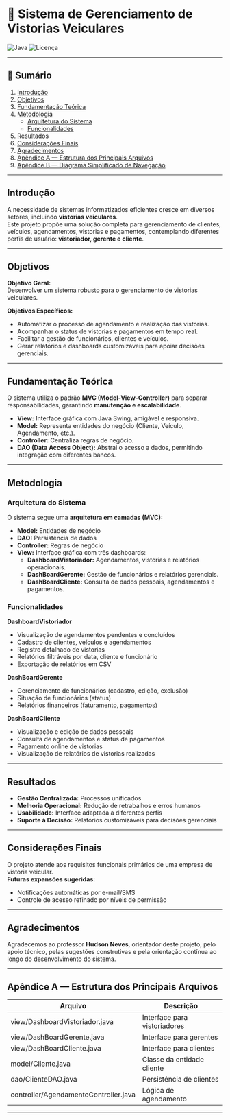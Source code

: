 # 🚗 Sistema de Gerenciamento de Vistorias Veiculares

![Java](https://img.shields.io/badge/Java-17-blue)
![Licença](https://img.shields.io/badge/Licença-MIT-green)

---

## 📑 Sumário

1. [Introdução](#introdução)  
2. [Objetivos](#objetivos)  
3. [Fundamentação Teórica](#fundamentação-teórica)  
4. [Metodologia](#metodologia)  
   - [Arquitetura do Sistema](#arquitetura-do-sistema)  
   - [Funcionalidades](#funcionalidades)  
5. [Resultados](#resultados)  
6. [Considerações Finais](#considerações-finais)  
7. [Agradecimentos](#agradecimentos)  
8. [Apêndice A — Estrutura dos Principais Arquivos](#apêndice-a-—-estrutura-dos-principais-arquivos)  
9. [Apêndice B — Diagrama Simplificado de Navegação](#apêndice-b-—-diagrama-simplificado-de-navegação)  

---

## Introdução

A necessidade de sistemas informatizados eficientes cresce em diversos setores, incluindo **vistorias veiculares**.  
Este projeto propõe uma solução completa para gerenciamento de clientes, veículos, agendamentos, vistorias e pagamentos, contemplando diferentes perfis de usuário: **vistoriador, gerente e cliente**.

---

## Objetivos

**Objetivo Geral:**  
Desenvolver um sistema robusto para o gerenciamento de vistorias veiculares.  

**Objetivos Específicos:**  
- Automatizar o processo de agendamento e realização das vistorias.  
- Acompanhar o status de vistorias e pagamentos em tempo real.  
- Facilitar a gestão de funcionários, clientes e veículos.  
- Gerar relatórios e dashboards customizáveis para apoiar decisões gerenciais.

---

## Fundamentação Teórica

O sistema utiliza o padrão **MVC (Model-View-Controller)** para separar responsabilidades, garantindo **manutenção e escalabilidade**.  
- **View:** Interface gráfica com Java Swing, amigável e responsiva.  
- **Model:** Representa entidades do negócio (Cliente, Veículo, Agendamento, etc.).  
- **Controller:** Centraliza regras de negócio.  
- **DAO (Data Access Object):** Abstrai o acesso a dados, permitindo integração com diferentes bancos.

---

## Metodologia

### Arquitetura do Sistema

O sistema segue uma **arquitetura em camadas (MVC):**  

- **Model:** Entidades de negócio  
- **DAO:** Persistência de dados  
- **Controller:** Regras de negócio  
- **View:** Interface gráfica com três dashboards:  
  - **DashboardVistoriador:** Agendamentos, vistorias e relatórios operacionais.  
  - **DashBoardGerente:** Gestão de funcionários e relatórios gerenciais.  
  - **DashBoardCliente:** Consulta de dados pessoais, agendamentos e pagamentos.

### Funcionalidades

**DashboardVistoriador**  
- Visualização de agendamentos pendentes e concluídos  
- Cadastro de clientes, veículos e agendamentos  
- Registro detalhado de vistorias  
- Relatórios filtráveis por data, cliente e funcionário  
- Exportação de relatórios em CSV  

**DashBoardGerente**  
- Gerenciamento de funcionários (cadastro, edição, exclusão)  
- Situação de funcionários (status)  
- Relatórios financeiros (faturamento, pagamentos)  

**DashBoardCliente**  
- Visualização e edição de dados pessoais  
- Consulta de agendamentos e status de pagamentos  
- Pagamento online de vistorias  
- Visualização de relatórios de vistorias realizadas

---

## Resultados

- **Gestão Centralizada:** Processos unificados  
- **Melhoria Operacional:** Redução de retrabalhos e erros humanos  
- **Usabilidade:** Interface adaptada a diferentes perfis  
- **Suporte à Decisão:** Relatórios customizáveis para decisões gerenciais

---

## Considerações Finais

O projeto atende aos requisitos funcionais primários de uma empresa de vistoria veicular.  
**Futuras expansões sugeridas:**  
- Notificações automáticas por e-mail/SMS  
- Controle de acesso refinado por níveis de permissão

---

## Agradecimentos

Agradecemos ao professor **Hudson Neves**, orientador deste projeto, pelo apoio técnico, pelas sugestões construtivas e pela orientação contínua ao longo do desenvolvimento do sistema.

---

## Apêndice A — Estrutura dos Principais Arquivos

| Arquivo | Descrição |
|---------|-----------|
| view/DashboardVistoriador.java | Interface para vistoriadores |
| view/DashBoardGerente.java | Interface para gerentes |
| view/DashBoardCliente.java | Interface para clientes |
| model/Cliente.java | Classe da entidade cliente |
| dao/ClienteDAO.java | Persistência de clientes |
| controller/AgendamentoController.java | Lógica de agendamento |

---


